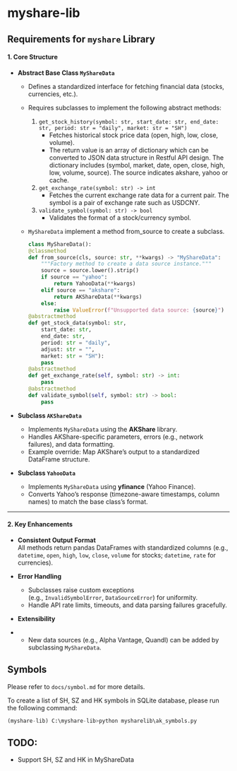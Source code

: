 # myshare-lib

## **Requirements for `myshare` Library**

#### **1. Core Structure**

- **Abstract Base Class `MyShareData`**
  
  - Defines a standardized interface for fetching financial data (stocks, currencies, etc.).
  
  - Requires subclasses to implement the following abstract methods:
    
    1. `get_stock_history(symbol: str, start_date: str, end_date: str, period: str = "daily", market: str = "SH")`
       - Fetches historical stock price data (open, high, low, close, volume).
       - The return value is an array of dictionary which can be converted to JSON data structure in Restful API design. The dictionary includes (symbol, market, date, open, close, high, low, volume, source). The source indicates akshare, yahoo or cache.
    2. `get_exchange_rate(symbol: str) -> int`
       - Fetches the current exchange rate data for a current pair. The symbol is a pair of exchange rate such as USDCNY.
    3. `validate_symbol(symbol: str) -> bool`
       - Validates the format of a stock/currency symbol.
  
  - `MyShareData` implement a method from_source to create a subclass.
    
    ```python
    class MyShareData():
    @classmethod
    def from_source(cls, source: str, **kwargs) -> "MyShareData":
        """Factory method to create a data source instance."""
        source = source.lower().strip()
        if source == "yahoo":
            return YahooData(**kwargs)
        elif source == "akshare":
            return AKShareData(**kwargs)
        else:
            raise ValueError(f"Unsupported data source: {source}")
    @abstractmethod
    def get_stock_data(symbol: str,
        start_date: str,
        end_date: str,
        period: str = "daily",
        adjust: str = "",
        market: str = "SH"):
        pass
    @abstractmethod
    def get_exchange_rate(self, symbol: str) -> int:
        pass
    @abstractmethod
    def validate_symbol(self, symbol: str) -> bool:
        pass
    ```

- **Subclass `AKShareData`**
  
  - Implements `MyShareData` using the **AKShare** library.
  - Handles AKShare-specific parameters, errors (e.g., network failures), and data formatting.
  - Example override: Map AKShare’s output to a standardized DataFrame structure.

- **Subclass `YahooData`**
  
  - Implements `MyShareData` using **yfinance** (Yahoo Finance).
  - Converts Yahoo’s response (timezone-aware timestamps, column names) to match the base class’s format.

---

#### **2. Key Enhancements**

- **Consistent Output Format**  
  All methods return pandas DataFrames with standardized columns (e.g., `datetime`, `open`, `high`, `low`, `close`, `volume` for stocks; `datetime`, `rate` for currencies).

- **Error Handling**
  
  - Subclasses raise custom exceptions (e.g., `InvalidSymbolError`, `DataSourceError`) for uniformity.
  - Handle API rate limits, timeouts, and data parsing failures gracefully.

- **Extensibility**

- - New data sources (e.g., Alpha Vantage, Quandl) can be added by subclassing `MyShareData`.

## Symbols

Please refer to `docs/symbol.md` for more details.

To create a list of SH, SZ and HK symbols in SQLite database, please run the following command:

```python
(myshare-lib) C:\myshare-lib>python mysharelib\ak_symbols.py
```



## TODO:

- Support SH, SZ and HK in MyShareData